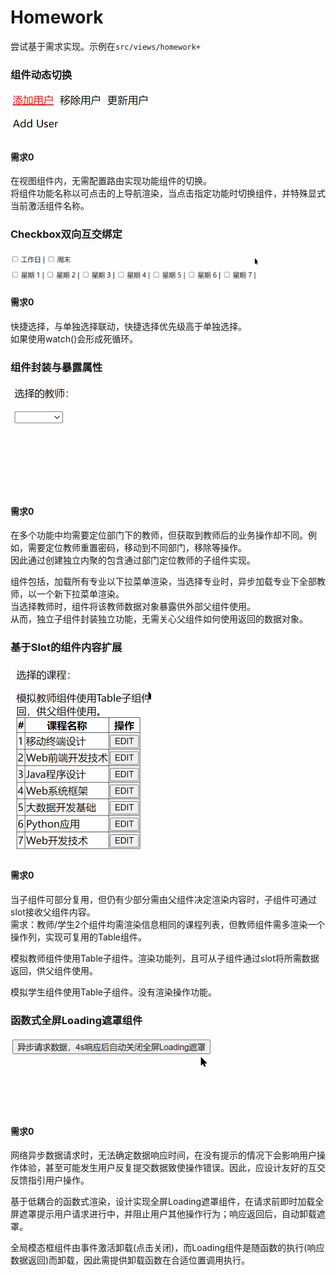 # Homework

尝试基于需求实现。示例在`src/views/homework+`

### 组件动态切换

<img src="./assets/homework01.gif" width=224 height=71 />

#### 需求0

在视图组件内，无需配置路由实现功能组件的切换。  
将组件功能名称以可点击的上导航渲染，当点击指定功能时切换组件，并特殊显式当前激活组件名称。

### Checkbox双向互交绑定

<img src="./assets/homework04.gif" width=395 height=48 />

#### 需求0

快捷选择，与单独选择联动，快捷选择优先级高于单独选择。  
如果使用watch()会形成死循环。

### 组件封装与暴露属性

<img src="./assets/homework02.gif" width=253 height=170 />

#### 需求0

在多个功能中均需要定位部门下的教师，但获取到教师后的业务操作却不同。例如，需要定位教师重置密码，移动到不同部门，移除等操作。  
因此通过创建独立内聚的包含通过部门定位教师的子组件实现。

组件包括，加载所有专业以下拉菜单渲染，当选择专业时，异步加载专业下全部教师，以一个新下拉菜单渲染。  
当选择教师时，组件将该教师数据对象暴露供外部父组件使用。  
从而，独立子组件封装独立功能，无需关心父组件如何使用返回的数据对象。

### 基于Slot的组件内容扩展

<img src="./assets/homework03.gif" width=225 height=304 />

#### 需求0

当子组件可部分复用，但仍有少部分需由父组件决定渲染内容时，子组件可通过slot接收父组件内容。  
需求：教师/学生2个组件均需渲染信息相同的课程列表，但教师组件需多渲染一个操作列，实现可复用的Table组件。

模拟教师组件使用Table子组件。渲染功能列，且可从子组件通过slot将所需数据返回，供父组件使用。

模拟学生组件使用Table子组件。没有渲染操作功能。

### 函数式全屏Loading遮罩组件

<img src="./assets/homework05.gif" width=320 height=117 />

#### 需求0

网络异步数据请求时，无法确定数据响应时间，在没有提示的情况下会影响用户操作体验，甚至可能发生用户反复提交数据致使操作错误。因此，应设计友好的互交反馈指引用户操作。

基于低耦合的函数式渲染，设计实现全屏Loading遮罩组件，在请求前即时加载全屏遮罩提示用户请求进行中，并阻止用户其他操作行为；响应返回后，自动卸载遮罩。

全局模态框组件由事件激活卸载(点击关闭)，而Loading组件是随函数的执行(响应数据返回)而卸载，因此需提供卸载函数在合适位置调用执行。
